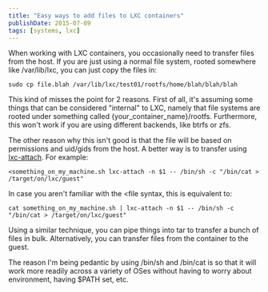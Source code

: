 ```yaml
---
title: "Easy ways to add files to LXC containers"
publishDate: 2015-07-09
tags: [systems, lxc]
---
```


When working with LXC containers, you occasionally need to transfer files from the host. If you are just using a normal file system, rooted somewhere like /var/lib/lxc, you can just copy the files in:

    sudo cp file.blah /var/lib/lxc/test01/rootfs/home/blah/blah/blah

This kind of misses the point for 2 reasons. First of all, it's assuming some things that can be considered "internal" to LXC, namely that file systems are rooted under something called {your_container_name}/rootfs. Furthermore, this won't work if you are using different backends, like btrfs or zfs.

The other reason why this isn't good is that the file will be based on permissions and uid/gids from the host. A better way is to transfer using [lxc-attach](http://linux.die.net/man/1/lxc-attach). For example:

    <something_on_my_machine.sh lxc-attach -n $1 -- /bin/sh -c "/bin/cat > /target/on/lxc/guest"

In case you aren't familiar with the \<file syntax, this is equivalent to:

    cat something_on_my_machine.sh | lxc-attach -n $1 -- /bin/sh -c "/bin/cat > /target/on/lxc/guest"

Using a similar technique, you can pipe things into tar to transfer a bunch of files in bulk. Alternatively, you can transfer files from the container to the guest.

The reason I'm being pedantic by using /bin/sh and /bin/cat is so that it will work more readily across a variety of OSes without having to worry about environment, having $PATH set, etc.
